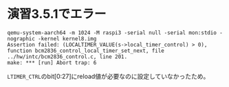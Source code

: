 # 演習3.5.1でエラー

```
qemu-system-aarch64 -m 1024 -M raspi3 -serial null -serial mon:stdio -nographic -kernel kernel8.img
Assertion failed: (LOCALTIMER_VALUE(s->local_timer_control) > 0), function bcm2836_control_local_timer_set_next, file ../hw/intc/bcm2836_control.c, line 201.
make: *** [run] Abort trap: 6
```

`LTIMER_CTRL`のbit[0:27]にreload値が必要なのに設定していなかったため。
